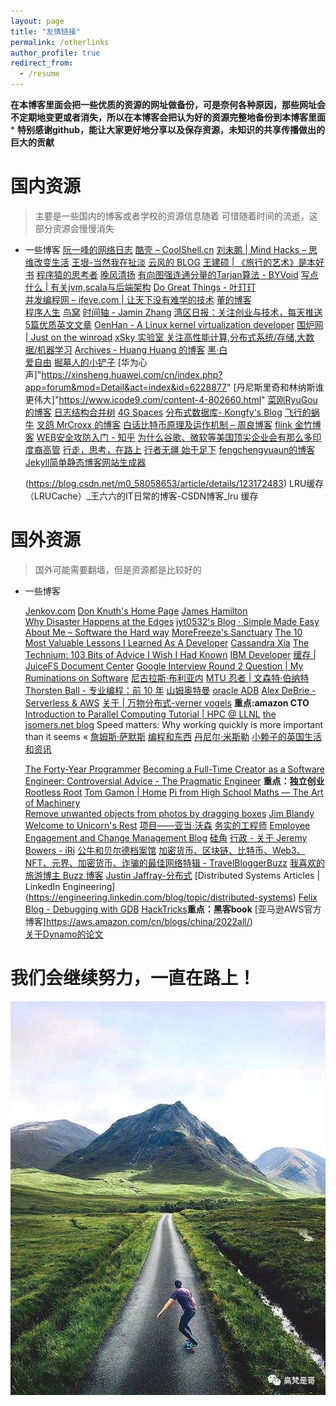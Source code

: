 ```yaml
---
layout: page
title: "友情链接"
permalink: /otherlinks
author_profile: true
redirect_from:
  - /resume
---
```


**在本博客里面会把一些优质的资源的网址做备份，可是奈何各种原因，那些网址会不定期地变更或者消失，所以在本博客会把认为好的资源完整地备份到本博客里面***
**特别感谢github，能让大家更好地分享以及保存资源，未知识的共享传播做出的巨大的贡献**

# 国内资源
>主要是一些国内的博客或者学校的资源信息随着
>可惜随着时间的流逝，这部分资源会慢慢消失

  * 一些博客
    [阮一峰的网络日志](http://www.ruanyifeng.com/blog/)
    [酷壳 – CoolShell.cn](https://www.coolshell.cn/) 
    [刘未鹏 | Mind Hacks – 思维改变生活](http://mindhacks.cn/) 
    [王垠-当然我在扯淡](http://www.yinwang.org/) 
    [云风的 BLOG](https://blog.codingnow.com/) 
    [王建硕 | 《旅行的艺术》是本好书](http://home.wangjianshuo.com/cn/) 
    [程序猿的思考者](https://program-think.blogspot.com) 
    [晚风清扬](http://www.qyjohn.net/) 
    [有向图强连通分量的Tarjan算法 - BYVoid](https://www.byvoid.com/zhs/blog/scc-tarjan) 
    [写点什么 | 有关jvm,scala与后端架构](http://hongjiang.info/) 
    [Do Great Things - 叶玎玎](http://yedingding.com/)    
    [并发编程网 – ifeve.com | 让天下没有难学的技术](http://ifeve.com/) 
    [董的博客 ](http://dongxicheng.org/)  
    [程序人生](https://programlife.net/) 
    [鸟窝](https://colobu.com/) 
    [时间轴 - Jamin Zhang](https://jaminzhang.github.io/timeline/) 
    [湾区日报：关注创业与技术，每天推送5篇优质英文文章](https://wanqu.co/) 
    [OenHan - A Linux kernel virtualization developer](http://oenhan.com/) 
    [围炉网 | Just on the winroad](http://blog.weirong.li/) 
    [xSky 实验室 关注高性能计算,分布式系统/存储,大数据/机器学习](http://0xsky.com/) 
    [Archives - Huang Huang 的博客](https://mozillazg.com/archives.html) 
    [黑·白](http://blog.xiayf.cn/)  
    [爱自由](https://blog.just4fun.site/) 
    [掘墓人的小铲子](https://juemuren4449.com/) 
    [华为心声]"https://xinsheng.huawei.com/cn/index.php?app=forum&mod=Detail&act=index&id=6228877" 
    [丹尼斯里奇和林纳斯谁更伟大]"https://www.icode9.com/content-4-802660.html" 
    [菜刚RyuGou的博客](https://i6448038.github.io/2018/12/12/raft/) 
    [日志结构合并树](https://blog.csdn.net/EI__Nino/article/details/113984342)
    [4G Spaces](https://blog.youxu.info/) 
    [分布式数据库- Kongfy&#39;s Blog](http://blog.kongfy.com/2020/10/) 
    [飞行的蜗牛](https://www.r9it.com/) 
    [叉鸽 MrCroxx 的博客](https://mrcroxx.github.io/) 
    [白话比特币原理及运作机制 – 周良博客](https://imzl.com/bitcoin-yuanli-jizhi.html)
    [flink 金竹博客](https://enjoyment.cool/?spm=ata.21736010.0.0.2b74107e8clvut)
    [WEB安全攻防入门 - 知乎](https://zhuanlan.zhihu.com/p/93265357) 
    [为什么谷歌、微软等美国顶尖企业会有那么多印度裔高管](https://www.zhihu.com/question/22860487) 
    [行走，思考，在路上](http://cnlox.is-programmer.com/posts/37276.html)
    [行者无疆 始于足下](http://xiaohanyu.me/about/) 
    [fengchengyuaun的博客](https://zhu45.org/posts/2018/Mar/30/pebblesdb-building-key-value-stores-using-fragmented-log-structured-merge-trees/)
    [Jekyll简单静态博客网站生成器](http://jekyllcn.com/docs/usage/)
    
    (https://blog.csdn.net/m0_58058653/article/details/123172483)  LRU缓存（LRUCache）_王六六的IT日常的博客-CSDN博客_lru 缓存
    
# 国外资源
>国外可能需要翻墙，但是资源都是比较好的

 * 一些博客
 
   [Jenkov.com](http://jenkov.com/) 
   [Don Knuth&#39;s Home Page](https://www-cs-faculty.stanford.edu/~knuth/)
   [James Hamilton](https://mvdirona.com/jrh/Work/)  
   [Why Disaster Happens at the Edges](https://thenewstack.io/an-introduction-to-queue-theory-why-disaster-happens-at-the-edges/)
   [jyt0532&#39;s Blog · Simple Made Easy](http://jyt0532.com/) 
   [About Me – Software the Hard way](https://software.rajivprab.com/about/) 
   [MoreFreeze&#39;s Sanctuary](http://morefreeze.github.io/) 
   [The 10 Most Valuable Lessons I Learned As A Developer](https://blog.oliverjumpertz.dev/the-10-most-valuable-lessons-i-learned-as-a-developer) 
   [Cassandra Xia](https://cassandraxia.com/) 
   [The Technium: 103 Bits of Advice I Wish I Had Known](https://enjoyment.cool/archives/Apache-Flink-%E6%BC%AB%E8%B0%88/)
   [IBM Developer](https://developer.ibm.com/blogs/introducing-stocktrader) 
   [缓存 | JuiceFS Document Center](https://juicefs.com/docs/zh/cloud/cache/#client-cache-sharing)
   [Google Interview Round 2 Question | My Ruminations on Software](https://lispmachine.wordpress.com/2018/02/09/google-interview-round-2-question/) 
   [尼古拉斯·布利亚内](https://nicolasbouliane.com/) 
   [MTU 忍者 | 文森特·伯纳特](https://vincent.bernat.ch/en/blog) 
   [Thorsten Ball - 专业编程：前 10 年](https://thorstenball.com/blog/2022/05/17/professional-programming-the-first-10-years/) 
   [山姆奥特曼](https://blog.samaltman.com/archive) 
   [oracle ADB](http://www.dba-oracle.com/) 
   [Alex DeBrie - Serverless &amp; AWS](https://www.alexdebrie.com/) 
   [关于 | 万物分布式-verner vogels](https://www.allthingsdistributed.com/about.html) **重点:amazon CTO**
   [Introduction to Parallel Computing Tutorial | HPC @ LLNL](https://hpc.llnl.gov/documentation/tutorials/introduction-parallel-computing-tutorial) 
   [the jsomers.net blog](http://jsomers.net/blog/speed-matters) Speed matters: Why working quickly is more important than it seems « 
   [詹姆斯·萨默斯](http://jsomers.net/) 
   [编程和东西](https://refruity.xyz/) 
   [丹尼尔·米斯勒](https://danielmiessler.com/about/) 
   [小赖子的英国生活和资讯](https://justyy.com/archives-of-pagesposts) 
           
   [The Forty-Year Programmer](https://codefol.io/posts/the-forty-year-programmer/) 
   [Becoming a Full-Time Creator as a Software Engineer: Controversial Advice - The Pragmatic Engineer](https://blog.pragmaticengineer.com/how-to-become-a-full-time-creator/) **重点：独立创业**
   [Rootless Root](http://www.catb.org/~esr/writings/unix-koans/index.html)
   [Tom Gamon | Home](https://tomgamon.com/page/2/) 
   [Pi from High School Maths — The Art of Machinery](https://theartofmachinery.com/2020/10/26/pi_from_high_school_maths.html)  
   [Remove unwanted objects from photos by dragging boxes](https://cleanupphotos.com/) 
   [Jim Blandy](https://www.red-bean.com/~jimb/) 
   [Welcome to Unicorn&#39;s Rest](http://unicornsrest.org/) 
   [项目——亚当·沃森](https://adamwathan.me/projects/) 
   [务实的工程师](https://www.pragmaticengineer.com/) 
   [Employee Engagement and Change Management Blog](https://www.gapingvoid.com/blog/page/2/)
   [硅角](https://siliconangle.com/category/big-data/) 
   [行政 - 关于 Jeremy Bowers - iRi](http://www.jerf.org/iri/post/2909) 
   [公牛和贝尔德档案馆](https://blog.rwbaird.com/archive) 
   [加密货币、区块链、比特币、Web3、NFT、元界、加密货币、诈骗的最佳网络特辑 - TravelBloggerBuzz](https://travelbloggerbuzz.com/special-on-all-things-crypto-blockchain-bitcoin-web3-nfts-metaverse-cryptocurrencies-scams/) 
   [我喜欢的旅游博主 Buzz 博客](https://travelbloggerbuzz.com/blog-reviews/blogs-i-like/) 
   [Justin Jaffray-分布式](https://justinjaffray.com/notes/) 
   [Distributed Systems Articles | LinkedIn Engineering] (https://engineering.linkedin.com/blog/topic/distributed-systems) 
   [Felix Blog - Debugging with GDB](https://felix-knorr.net/posts/2022-02-27-direct-gdb.html) 
   [HackTricks](https://book.hacktricks.xyz/welcome/readme)**重点：黑客book**
   [亚马逊AWS官方博客]https://aws.amazon.com/cn/blogs/china/2022all/)  
   [关于Dynamo的论文](https://2cloudlab.com/nosql/the-dynamo-paper/) 
            
 
# 我们会继续努力，一直在路上！

![road](/img/road.jpg)

